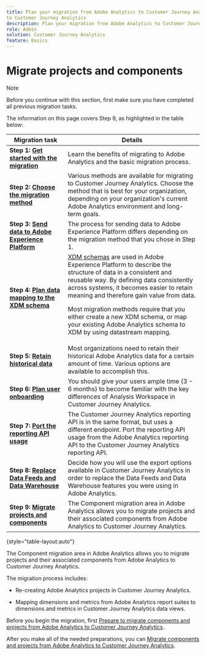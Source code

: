 ```yaml
---
title: Plan your migration from Adobe Analytics to Customer Journey Analytics
to Customer Journey Analytics
description: Plan your migration from Adobe Analytics to Customer Journey Analytics
role: Admin
solution: Customer Journey Analytics
feature: Basics
---
```

# Migrate projects and components

>[!NOTE]
>
>Before you continue with this section, first make sure you have completed all previous migration tasks.
>
>The information on this page covers Step 9, as highlighted in the table below: 
>
>| Migration task | Details |
>|---------|----------|
>| **Step 1: [Get started with the migration](/help/getting-started/cja-migration/cja-migration-getstarted.md)** | Learn the benefits of migrating to Adobe Analytics and the basic migration process. |
>| **Step 2: [Choose the migration method](/help/getting-started/cja-migration/cja-migration-method.md)** | Various methods are available for migrating to Customer Journey Analytics. Choose the method that is best for your organization, depending on your organization's current Adobe Analytics environment and long-term goals. | 
>| **Step 3: [Send data to Adobe Experience Platform](/help/getting-started/cja-migration/cja-migration-send-to-platform.md)** | The process for sending data to Adobe Experience Platform differs depending on the migration method that you chose in Step 1. | 
>| **Step 4: [Plan data mapping to the XDM schema](/help/getting-started/cja-migration/cja-migration-xdm.md)** | [XDM schemas](https://experienceleague.adobe.com/en/docs/experience-platform/xdm/home#xdm-schemas) are used in Adobe Experience Platform to describe the structure of data in a consistent and reusable way. By defining data consistently across systems, it becomes easier to retain meaning and therefore gain value from data.<p>Most migration methods require that you either create a new XDM schema, or map your existing Adobe Analytics schema to XDM by using datastream mapping.</p>  |
>| **Step 5: [Retain historical data](/help/getting-started/cja-migration/cja-migration-historical-data.md)** | Most organizations need to retain their historical Adobe Analytics data for a certain amount of time. Various options are available to accomplish this. | 
>| **Step 6: [Plan user onboarding](/help/getting-started/cja-migration/cja-migration-onboarding.md)** | You should give your users ample time (3 - 6 months) to become familiar with the key differences of Analysis Workspace in Customer Journey Analytics. | 
>| **Step 7: [Port the reporting API usage](/help/getting-started/cja-migration/cja-migration-api.md)** | The Customer Journey Analytics reporting API is in the same format, but uses a different endpoint. Port the reporting API usage from the Adobe Analytics reporting API to the Customer Journey Analytics reporting API. | 
>| **Step 8: [Replace Data Feeds and Data Warehouse](/help/getting-started/cja-migration/cja-migration-export-options.md)** | Decide how you will use the export options available in Customer Journey Analytics in order to replace the Data Feeds and Data Warehouse features you were using in Adobe Analytics.  |
>| <span class="preview">**Step 9: [Migrate projects and components](/help/getting-started/cja-migration/cja-migration-projects.md)**</span> | <span class="preview">The Component migration area in Adobe Analytics allows you to migrate projects and their associated components from Adobe Analytics to Customer Journey Analytics.</span>  |
>
>{style="table-layout:auto"}

The Component migration area in Adobe Analytics allows you to migrate projects and their associated components from Adobe Analytics to Customer Journey Analytics. 

The migration process includes:

* Re-creating Adobe Analytics projects in Customer Journey Analytics.

* Mapping dimensions and metrics from Adobe Analytics report suites to dimensions and metrics in Customer Journey Analytics data views.

Before you begin the migration, first [Prepare to migrate components and projects from Adobe Analytics to Customer Journey Analytics](https://experienceleague.adobe.com/docs/analytics/admin/admin-tools/component-migration/prepare-component-migration.html). 

After you make all of the needed preparations, you can [Migrate components and projects from Adobe Analytics to Customer Journey Analytics](https://experienceleague.adobe.com/docs/analytics/admin/admin-tools/component-migration/component-migration.html).